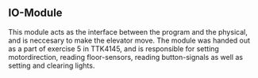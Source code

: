 ## IO-Module

This module acts as the interface between the program and the physical, and is neccesary to make the elevator move. The module was handed out as a part of exercise 5 in TTK4145, and is responsible for setting motordirection, reading floor-sensors, reading button-signals as well as setting and clearing lights. 
